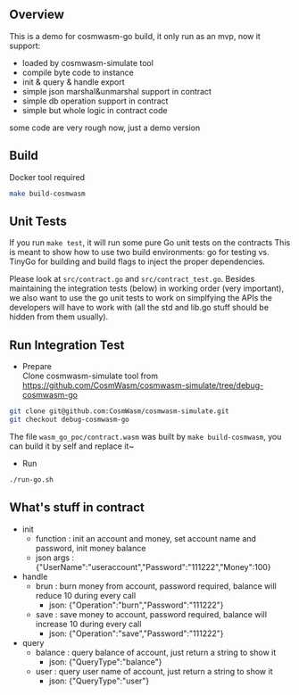 ## Overview
This is a demo for cosmwasm-go build, it only run as an mvp, now it support:
* loaded by cosmwasm-simulate tool
* compile byte code to instance
* init & query & handle export
* simple json marshal&unmarshal support in contract
* simple db operation support in contract
* simple but whole logic in contract code

some code are very rough now, just a demo version

## Build

Docker tool required     
```sh
make build-cosmwasm
```

## Unit Tests

If you run `make test`, it will run some pure Go unit tests on the contracts
This is meant to show how to use two build environments: go for testing vs. 
TinyGo for building and build flags to inject the proper dependencies.

Please look at `src/contract.go` and `src/contract_test.go`. Besides
maintaining the integration tests (below) in working order (very important),
we also want to use the go unit tests to work on simplfying the APIs
the developers will have to work with (all the std and lib.go stuff
should be hidden from them usually).

## Run Integration Test

* Prepare   
Clone cosmwasm-simulate tool from https://github.com/CosmWasm/cosmwasm-simulate/tree/debug-cosmwasm-go 
```sh
git clone git@github.com:CosmWasm/cosmwasm-simulate.git
git checkout debug-cosmwasm-go
```
The file `wasm_go_poc/contract.wasm` was built by `make build-cosmwasm`, you can build it by self and replace it~ 
* Run   
```sh
./run-go.sh
```

## What's stuff in contract
* init
   * function : init an account and money, set account name and password, init money balance
   * json args : {"UserName":"useraccount","Password":"111222","Money":100}
* handle
   * brun : burn money from account, password required, balance will reduce 10 during every call
      - json: {"Operation":"burn","Password":"111222"}
   * save : save money to account, password required, balance will increase 10 during every call
      - json: {"Operation":"save","Password":"111222"}
* query
   * balance : query balance of account, just return a string to show it
      - json: {"QueryType":"balance"}
   * user : query user name of account, just return a string to show it
      - json: {"QueryType":"user"}
